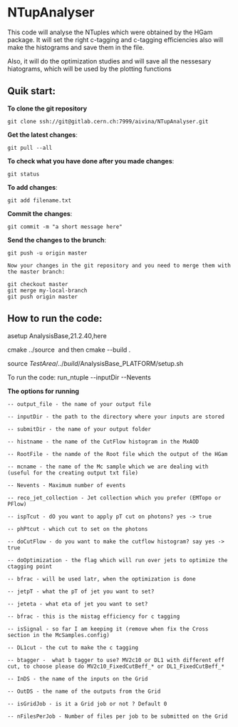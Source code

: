 # NTupAnalyser

This code will analyse the NTuples which were obtained by the HGam package. It will set the right c-tagging and c-tagging efficiencies also will make the histograms and save them in the file.

Also, it will do the optimization studies and will save all the nessesary hiatograms, which will be used by the plotting functions

## Quik start:

**To clone the git repository**

```
git clone ssh://git@gitlab.cern.ch:7999/aivina/NTupAnalyser.git

```

**Get the latest changes**:

```
git pull --all

```

**To check what you have done after you made changes**:
```
git status
```

**To add changes**:

```
git add filename.txt

```

**Commit the changes**:
```
git commit -m "a short message here"
```

**Send the changes to the brunch**:
```
git push -u origin master
```
```
Now your changes in the git repository and you need to merge them with the master branch:

git checkout master
git merge my-local-branch
git push origin master
```

## How to run the code:

asetup AnalysisBase,21.2.40,here

cmake ../source   and then cmake --build .

source $TestArea/../build/$AnalysisBase_PLATFORM/setup.sh

To run the code: run_ntuple --inputDir  --Nevents 

**The options for running**

```
-- output_file - the name of your output file

-- inputDir - the path to the directory where your inputs are stored

-- submitDir - the name of your output folder 

-- histname - the name of the CutFlow histogram in the MxAOD

-- RootFile - the namde of the Root file which the output of the HGam

-- mcname - the name of the Mc sample which we are dealing with (useful for the creating output txt file)

-- Nevents - Maximum number of events

-- reco_jet_collection - Jet collection which you prefer (EMTopo or PFlow)

-- ispTcut - dO you want to apply pT cut on photons? yes -> true

-- phPtcut - which cut to set on the photons

-- doCutFlow - do you want to make the cutflow histogram? say yes -> true

-- doOptimization - the flag which will run over jets to optimize the ctagging point

-- bfrac - will be used latr, when the optimization is done

-- jetpT - what the pT of jet you want to set?

-- jeteta - what eta of jet you want to set?

-- bfrac - this is the mistag efficiency for c tagging

-- isSignal - so far I am keeping it (remove when fix the Cross section in the McSamples.config)

-- DL1cut - the cut to make the c tagging

-- btagger -  what b tagger to use? MV2c10 or DL1 with different eff cut, to choose please do MV2c10_FixedCutBeff_* or DL1_FixedCutBeff_*

-- InDS - the name of the inputs on the Grid

-- OutDS - the name of the outputs from the Grid

-- isGridJob - is it a Grid job or not ? Default 0

-- nFilesPerJob - Number of files per job to be submitted on the Grid

```